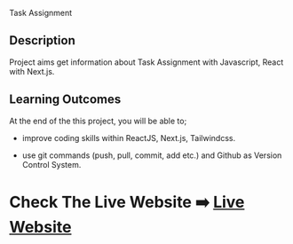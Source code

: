 Task Assignment

## Description

Project aims get information about Task Assignment with Javascript, React with Next.js.

## Learning Outcomes

At the end of the this project, you will be able to;

- improve coding skills within ReactJS, Next.js, Tailwindcss.

- use git commands (push, pull, commit, add etc.) and Github as Version Control System.

# Check The Live Website ➡️ [Live Website](https://interesting-studycase.vercel.app/)

